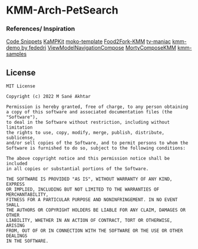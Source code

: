 # KMM-Arch-PetSearch




### References/ Inspiration
[Code Snippets](https://github.com/android/compose-samples)
[KaMPKit](https://github.com/touchlab/KaMPKit)
[moko-template](https://github.com/icerockdev/moko-template)
[Food2Fork-KMM](https://github.com/mitchtabian/Food2Fork-KMM)
[tv-maniac](https://github.com/c0de-wizard/tv-maniac)
[kmm-demo by fededri](https://github.com/fededri/kmm-demo)
[ViewModelNavigationCompose](https://github.com/Frank1234/ViewModelNavigationCompose)
[MortyComposeKMM](https://github.com/joreilly/MortyComposeKMM)
[kmm-samples](https://kotlinlang.org/docs/multiplatform-mobile-samples.html)



## License

```
MIT License

Copyright (c) 2022 M Sané Akhtar

Permission is hereby granted, free of charge, to any person obtaining 
a copy of this software and associated documentation files (the "Software"),
to deal in the Software without restriction, including without limitation 
the rights to use, copy, modify, merge, publish, distribute, sublicense, 
and/or sell copies of the Software, and to permit persons to whom the 
Software is furnished to do so, subject to the following conditions:

The above copyright notice and this permission notice shall be included
in all copies or substantial portions of the Software.

THE SOFTWARE IS PROVIDED "AS IS", WITHOUT WARRANTY OF ANY KIND, EXPRESS
OR IMPLIED, INCLUDING BUT NOT LIMITED TO THE WARRANTIES OF MERCHANTABILITY, 
FITNESS FOR A PARTICULAR PURPOSE AND NONINFRINGEMENT. IN NO EVENT SHALL 
THE AUTHORS OR COPYRIGHT HOLDERS BE LIABLE FOR ANY CLAIM, DAMAGES OR OTHER 
LIABILITY, WHETHER IN AN ACTION OF CONTRACT, TORT OR OTHERWISE, ARISING 
FROM, OUT OF OR IN CONNECTION WITH THE SOFTWARE OR THE USE OR OTHER DEALINGS 
IN THE SOFTWARE.

```